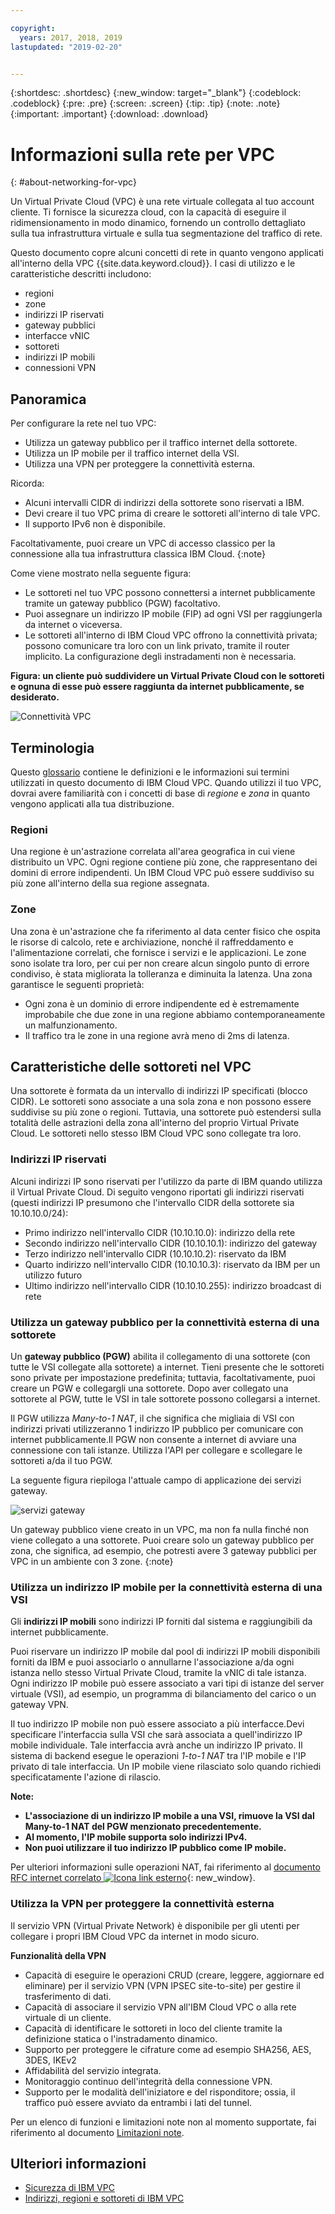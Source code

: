 ```yaml
---

copyright:
  years: 2017, 2018, 2019
lastupdated: "2019-02-20"


---
```


{:shortdesc: .shortdesc}
{:new_window: target="_blank"}
{:codeblock: .codeblock}
{:pre: .pre}
{:screen: .screen}
{:tip: .tip}
{:note: .note}
{:important: .important}
{:download: .download}

# Informazioni sulla rete per VPC
{: #about-networking-for-vpc}

Un Virtual Private Cloud (VPC) è una rete virtuale collegata al tuo account cliente. Ti fornisce la sicurezza cloud, con la capacità di eseguire il ridimensionamento in modo dinamico, fornendo un controllo dettagliato sulla tua infrastruttura virtuale e sulla tua segmentazione del traffico di rete.

Questo documento copre alcuni concetti di rete in quanto vengono applicati all'interno della VPC {{site.data.keyword.cloud}}. I casi di utilizzo e le caratteristiche descritti includono:

* regioni
* zone
* indirizzi IP riservati
* gateway pubblici
* interfacce vNIC
* sottoreti
* indirizzi IP mobili
* connessioni VPN

## Panoramica

Per configurare la rete nel tuo VPC:
* Utilizza un gateway pubblico per il traffico internet della sottorete.
* Utilizza un IP mobile per il traffico internet della VSI.
* Utilizza una VPN per proteggere la connettività esterna.

Ricorda:
* Alcuni intervalli CIDR di indirizzi della sottorete sono riservati a IBM.
* Devi creare il tuo VPC prima di creare le sottoreti all'interno di tale VPC.
* Il supporto IPv6 non è disponibile.

Facoltativamente, puoi creare un VPC di accesso classico per la connessione alla tua infrastruttura classica IBM Cloud.
{:note}

Come viene mostrato nella seguente figura:
* Le sottoreti nel tuo VPC possono connettersi a internet pubblicamente tramite un gateway pubblico (PGW) facoltativo.
* Puoi assegnare un indirizzo IP mobile (FIP) ad ogni VSI per raggiungerla da internet o viceversa.
* Le sottoreti all'interno di IBM Cloud VPC offrono la connettività privata; possono comunicare tra loro con un link privato, tramite il router implicito. La configurazione degli instradamenti non è necessaria.


**Figura: un cliente può suddividere un Virtual Private Cloud con le sottoreti e ognuna di esse può essere raggiunta da internet pubblicamente, se desiderato.**

![Connettività VPC](/images/vpc-connectivity-and-security.png)

## Terminologia

Questo [glossario](/docs/infrastructure/vpc?topic=vpc-vpc-glossary#vpc-glossary) contiene le definizioni e le informazioni sui termini utilizzati in questo documento di IBM Cloud VPC. Quando utilizzi il tuo VPC, dovrai avere familiarità con i concetti di base di _regione_ e _zona_ in quanto vengono applicati alla tua distribuzione.

### Regioni

Una regione è un'astrazione correlata all'area geografica in cui viene distribuito un VPC. Ogni regione contiene più zone, che rappresentano dei domini di errore indipendenti. Un IBM Cloud VPC può essere suddiviso su più zone all'interno della sua regione assegnata.

### Zone

Una zona è un'astrazione che fa riferimento al data center fisico che ospita le risorse di calcolo, rete e archiviazione, nonché il raffreddamento e l'alimentazione correlati, che fornisce i servizi e le applicazioni. Le zone sono isolate tra loro, per cui per non creare alcun singolo punto di errore condiviso, è stata migliorata la tolleranza e diminuita la latenza. Una zona garantisce le seguenti proprietà:

 * Ogni zona è un dominio di errore indipendente ed è estremamente improbabile che due zone in una regione abbiamo contemporaneamente un malfunzionamento.
 * Il traffico tra le zone in una regione avrà meno di 2ms di latenza.

## Caratteristiche delle sottoreti nel VPC

Una sottorete è formata da un intervallo di indirizzi IP specificati (blocco CIDR). Le sottoreti sono associate a una sola zona e non possono essere suddivise su più zone o regioni. Tuttavia, una sottorete può estendersi sulla totalità delle astrazioni della zona all'interno del proprio Virtual Private Cloud. Le sottoreti nello stesso IBM Cloud VPC sono collegate tra loro.


### Indirizzi IP riservati

Alcuni indirizzi IP sono riservati per l'utilizzo da parte di IBM quando utilizza il Virtual Private Cloud. Di seguito vengono riportati gli indirizzi riservati (questi indirizzi IP presumono che l'intervallo CIDR della sottorete sia 10.10.10.0/24):

  * Primo indirizzo nell'intervallo CIDR (10.10.10.0): indirizzo della rete
  * Secondo indirizzo nell'intervallo CIDR (10.10.10.1): indirizzo del gateway
  * Terzo indirizzo nell'intervallo CIDR (10.10.10.2): riservato da IBM
  * Quarto indirizzo nell'intervallo CIDR (10.10.10.3): riservato da IBM per un utilizzo futuro
  * Ultimo indirizzo nell'intervallo CIDR (10.10.10.255): indirizzo broadcast di rete

### Utilizza un gateway pubblico per la connettività esterna di una sottorete

Un **gateway pubblico (PGW)** abilita il collegamento di una sottorete (con tutte le VSI collegate alla sottorete) a internet. Tieni presente che le sottoreti sono private per impostazione predefinita; tuttavia, facoltativamente, puoi creare un PGW e collegargli una sottorete. Dopo aver collegato una sottorete al PGW, tutte le VSI in tale sottorete possono collegarsi a internet.

Il PGW utilizza _Many-to-1 NAT_, il che significa che migliaia di VSI con indirizzi privati utilizzeranno 1 indirizzo IP pubblico per comunicare con internet pubblicamente.Il PGW non consente a internet di avviare una connessione con tali istanze. Utilizza l'API per collegare e scollegare le sottoreti a/da il tuo PGW.

La seguente figura riepiloga l'attuale campo di applicazione dei servizi gateway.

![servizi gateway](images/scope-of-gateway-services.png)

Un gateway pubblico viene creato in un VPC, ma non fa nulla finché non viene collegato a una sottorete. Puoi creare solo un gateway pubblico per zona, che significa, ad esempio, che potresti avere 3 gateway pubblici per VPC in un ambiente con 3 zone.
{:note}

### Utilizza un indirizzo IP mobile per la connettività esterna di una VSI
Gli **indirizzi IP mobili** sono indirizzi IP forniti dal sistema e raggiungibili da internet pubblicamente.

Puoi riservare un indirizzo IP mobile dal pool di indirizzi IP mobili disponibili forniti da IBM e puoi associarlo o annullarne l'associazione a/da ogni istanza nello stesso Virtual Private Cloud, tramite la vNIC di tale istanza. Ogni indirizzo IP mobile può essere associato a vari tipi di istanze del server virtuale (VSI), ad esempio, un programma di bilanciamento del carico o un gateway VPN.

Il tuo indirizzo IP mobile non può essere associato a più interfacce.Devi specificare l'interfaccia sulla VSI che sarà associata a quell'indirizzo IP mobile individuale. Tale interfaccia avrà anche un indirizzo IP privato. Il sistema di backend esegue le operazioni _1-to-1 NAT_ tra l'IP mobile e l'IP privato di tale interfaccia. Un IP mobile viene rilasciato solo quando richiedi specificatamente l'azione di rilascio.

**Note:**
* **L'associazione di un indirizzo IP mobile a una VSI, rimuove la VSI dal Many-to-1 NAT del PGW menzionato precedentemente.**
* **Al momento, l'IP mobile supporta solo indirizzi IPv4.**
* **Non puoi utilizzare il tuo indirizzo IP pubblico come IP mobile.**

Per ulteriori informazioni sulle operazioni NAT, fai riferimento al [documento RFC internet correlato ![Icona link esterno](../../icons/launch-glyph.svg "Icona link esterno")](http://www.faqs.org/rfcs/rfc1631.html){: new_window}.

### Utilizza la VPN per proteggere la connettività esterna
Il servizio VPN (Virtual Private Network) è disponibile per gli utenti per collegare i propri IBM Cloud VPC da internet in modo sicuro.

**Funzionalità della VPN**
  * Capacità di eseguire le operazioni CRUD (creare, leggere, aggiornare ed eliminare) per il servizio VPN (VPN IPSEC site-to-site) per gestire il trasferimento di dati.
  * Capacità di associare il servizio VPN all'IBM Cloud VPC o alla rete virtuale di un cliente.
  * Capacità di identificare le sottoreti in loco del cliente tramite la definizione statica o l'instradamento dinamico.
  * Supporto per proteggere le cifrature come ad esempio SHA256, AES, 3DES, IKEv2
  * Affidabilità del servizio integrata.
  * Monitoraggio continuo dell'integrità della connessione VPN.
  * Supporto per le modalità dell'iniziatore e del risponditore; ossia, il traffico può essere avviato da entrambi i lati del tunnel.

Per un elenco di funzioni e limitazioni note non al momento supportate, fai riferimento al documento [Limitazioni note](/docs/infrastructure/vpc?topic=vpc-known-limitations).

## Ulteriori informazioni

   * [Sicurezza di IBM VPC](/docs/infrastructure/vpc-network?topic=vpc-network-security-in-your-ibm-cloud-vpc)
   * [Indirizzi, regioni e sottoreti di IBM VPC](/docs/infrastructure/vpc-network?topic=vpc-network-working-with-ip-address-ranges-address-prefixes-regions-and-subnets)
